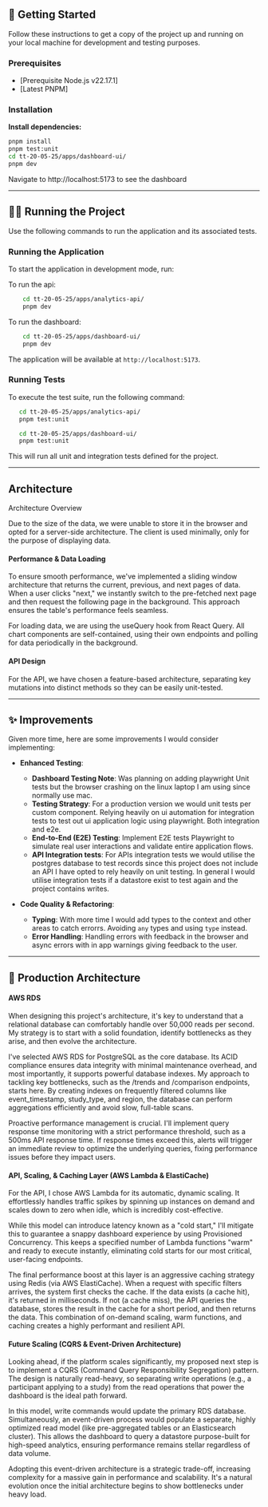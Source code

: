 ## 🚀 Getting Started

Follow these instructions to get a copy of the project up and running on your local machine for development and testing purposes.

### Prerequisites
  * [Prerequisite Node.js v22.17.1]
  * [Latest PNPM]

### Installation

**Install dependencies:**

```bash
pnpm install
pnpm test:unit 
cd tt-20-05-25/apps/dashboard-ui/
pnpm dev
```
Navigate to http://localhost:5173 to see the dashboard

-----

## 🏃‍♀️ Running the Project

Use the following commands to run the application and its associated tests.

### Running the Application

To start the application in development mode, run:

To run the api:

```bash
    cd tt-20-05-25/apps/analytics-api/
    pnpm dev
```
To run the dashboard: 

```bash
    cd tt-20-05-25/apps/dashboard-ui/
    pnpm dev
```
The application will be available at `http://localhost:5173`.

### Running Tests

To execute the test suite, run the following command:

```bash
   cd tt-20-05-25/apps/analytics-api/
   pnpm test:unit
```

```bash
   cd tt-20-05-25/apps/dashboard-ui/
   pnpm test:unit
```
This will run all unit and integration tests defined for the project.

-----
## Architecture
Architecture Overview

Due to the size of the data, we were unable to store it in the browser and opted for a server-side architecture. The client is used minimally, only for the purpose of displaying data.

#### Performance & Data Loading

To ensure smooth performance, we've implemented a sliding window architecture that returns the current, previous, and next pages of data. When a user clicks "next," we instantly switch to the pre-fetched next page and then request the following page in the background. This approach ensures the table's performance feels seamless.

For loading data, we are using the useQuery hook from React Query. All chart components are self-contained, using their own endpoints and polling for data periodically in the background.

#### API Design

For the API, we have chosen a feature-based architecture, separating key mutations into distinct methods so they can be easily unit-tested.

-----

## ✨ Improvements

Given more time, here are some improvements I would consider implementing:

  * **Enhanced Testing**:
      * **Dashboard Testing Note**: Was planning on adding playwright Unit tests but the browser crashing on the linux laptop I am using since normally use mac. 
      * **Testing Strategy**: For a production version we would unit tests per custom component. Relying heavily on ui automation for integration tests to test out ui application logic using playwright. Both integration and e2e. 
      * **End-to-End (E2E) Testing**: Implement E2E tests Playwright to simulate real user interactions and validate entire application flows.
      * **API Integration tests**: For APIs integration tests we would utilise the postgres database to test records since this project does not include an API I have opted to rely heavily on unit testing. In general I would utilise integration tests if a datastore exist to test again and the project contains writes. 

  * **Code Quality & Refactoring**:
      * **Typing**: With more time I would add types to the context and other areas to catch errorrs. Avoiding `any` types and using `type` instead.
      * **Error Handling**: Handling errors with feedback in the browser and async errors with in app warnings giving feedback to the user. 
-----

## 📝 Production Architecture

#### AWS RDS

When designing this project's architecture, it's key to understand that a relational database can comfortably handle over 50,000 reads per second. My strategy is to start with a solid foundation, identify bottlenecks as they arise, and then evolve the architecture.

I've selected AWS RDS for PostgreSQL as the core database. Its ACID compliance ensures data integrity with minimal maintenance overhead, and most importantly, it supports powerful database indexes. My approach to tackling key bottlenecks, such as the /trends and /comparison endpoints, starts here. By creating indexes on frequently filtered columns like event_timestamp, study_type, and region, the database can perform aggregations efficiently and avoid slow, full-table scans.

Proactive performance management is crucial. I'll implement query response time monitoring with a strict performance threshold, such as a 500ms API response time. If response times exceed this, alerts will trigger an immediate review to optimize the underlying queries, fixing performance issues before they impact users.

#### API, Scaling, & Caching Layer (AWS Lambda & ElastiCache)

For the API, I chose AWS Lambda for its automatic, dynamic scaling. It effortlessly handles traffic spikes by spinning up instances on demand and scales down to zero when idle, which is incredibly cost-effective.

While this model can introduce latency known as a "cold start," I'll mitigate this to guarantee a snappy dashboard experience by using Provisioned Concurrency. This keeps a specified number of Lambda functions "warm" and ready to execute instantly, eliminating cold starts for our most critical, user-facing endpoints.

The final performance boost at this layer is an aggressive caching strategy using Redis (via AWS ElastiCache). When a request with specific filters arrives, the system first checks the cache. If the data exists (a cache hit), it's returned in milliseconds. If not (a cache miss), the API queries the database, stores the result in the cache for a short period, and then returns the data. This combination of on-demand scaling, warm functions, and caching creates a highly performant and resilient API.

#### Future Scaling (CQRS & Event-Driven Architecture)

Looking ahead, if the platform scales significantly, my proposed next step is to implement a CQRS (Command Query Responsibility Segregation) pattern. The design is naturally read-heavy, so separating write operations (e.g., a participant applying to a study) from the read operations that power the dashboard is the ideal path forward.

In this model, write commands would update the primary RDS database. Simultaneously, an event-driven process would populate a separate, highly optimized read model (like pre-aggregated tables or an Elasticsearch cluster). This allows the dashboard to query a datastore purpose-built for high-speed analytics, ensuring performance remains stellar regardless of data volume.

Adopting this event-driven architecture is a strategic trade-off, increasing complexity for a massive gain in performance and scalability. It's a natural evolution once the initial architecture begins to show bottlenecks under heavy load.
